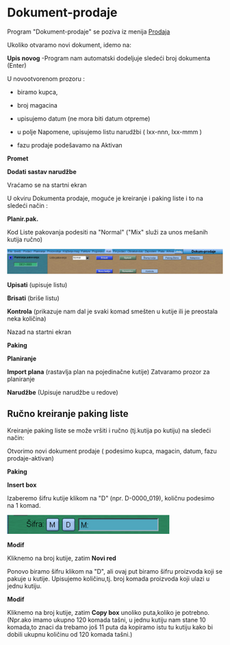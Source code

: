 # Dokument-prodaje

Program "Dokument-prodaje" se poziva iz menija [Prodaja](../p12_sr.md)

Ukoliko otvaramo novi dokument, idemo na:

**Upis novog** -Program nam automatski dodeljuje sledeći broj dokumenta (Enter)

U novootvorenom prozoru :

- biramo kupca, 

- broj magacina  

- upisujemo datum (ne mora biti datum otpreme)

- u polje Napomene, upisujemo listu narudžbi ( Ixx-nnn, Ixx-mmm )

- fazu prodaje podešavamo na Aktivan

**Promet**

**Dodati sastav narudžbe**

Vraćamo se na startni ekran

U okviru Dokumenta prodaje, moguće je kreiranje i paking liste i to na sledeći način :

**Planir.pak.**

Kod Liste pakovanja podesiti na "Normal"   ("Mix" služi za unos mešanih kutija ručno)

![Image](upis_01.jpg)

**Upisati** (upisuje listu)

**Brisati** (briše listu)

**Kontrola** (prikazuje nam dal je svaki komad smešten u kutije ili je preostala neka količina)

Nazad na startni ekran

**Paking**

**Planiranje**

**Import plana** (rastavlja plan na pojedinačne kutije)
Zatvaramo prozor za planiranje

**Narudžbe** (Upisuje narudžbe u redove)


## Ručno kreiranje paking liste

Kreiranje paking liste se može vršiti i ručno (tj.kutija po kutiju) na sledeći način:

Otvorimo novi dokument prodaje ( podesimo kupca, magacin, datum, fazu prodaje-aktivan)

**Paking**

**Insert box**

Izaberemo šifru kutije klikom na "D" (npr. D-0000_019), količnu podesimo na 1 komad.

![Image](sifra_01.png)

**Modif**

Kliknemo na broj kutije, zatim **Novi red**

Ponovo biramo šifru klikom na "D", ali ovaj put biramo šifru proizvoda koji se pakuje u kutije. Upisujemo količinu,tj. broj komada proizvoda koji ulazi u jednu kutiju.

**Modif**

Kliknemo na broj kutije, zatim **Copy box** unoliko puta,koliko je potrebno. 
(Npr.ako imamo ukupno 120 komada tašni, u jednu kutiju nam stane 10 komada,to znaci da trebamo još 11 puta da kopiramo istu tu kutiju kako bi dobili ukupnu količinu od 120 komada tašni.)